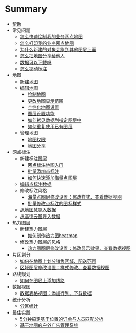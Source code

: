 # Summary

* [帮助](README.md)
* 常见问题
   * [怎么快速绘制我的业务网点地图](draw-map.md)
   * [怎么打印我的业务网点地图](print-map.md)
   * [为什么新建的对象会跑到其他图层上面](cur-layer.md)
   * [怎么把地图分享给他人](shared-map.md)
   * [数据可以下载吗](download-data.md)
   * [怎么挪动标注](move-mark.md)
* 地图
   * [新建地图](new-map.md)
   * [编辑地图](ditubianji.md)
       * [绘制地图](draw-a-map.md)
       * [更改地图显示范围](change-map.md)
       * [个性化地图设置](personalized-map.md)
       * [图层设置功能](layer-settings.md)
       * [如何拷贝数据到指定图层中](copy-data.md)
       * [如何重复使用已有图层](copy-layer.md)
   * 管理地图
       * [地图权限](map-permissions.md)
       * [地图分享](map-embed.md)
* 网点标注
   * 新建标注图层
       * [网点标注地图入门](map-entry.md)
       * [批量添加点标注](maker-batch.md)
       * [如何快速添加海量点图层](bigdata-layer.md)
   * [编辑点标注数据](mark-data.md)
   * 修改标注风格
       * [海量点图层修改设置：修改样式、查看数据视图](set-mass-layer.md)
       * [批量修改点标注的图标样式](batch-modify-maker.md)
   * [从地图慧导入数据](import-dituhui.md)
   * [从高德云图导入数据](import-amap.md)
* 热力图层
   * 新建热力图层
       * [如何制作热力图heatmap](create-heatmap.md)
   * 修改热力图层的风格
       * [热力图图层修改设置：修改显示效果、查看数据视图](heatmap-setting.md)
* 片区划分
   * [如何在地图上划分销售区域、配送范围](draw-region.md)
   * [区域图层修改设置：样式修改、查看数据视图](regionlayer-setting.md)
* 路线规划
   * [如何在图层上添加线路](add-line.md)
* 数据视图
   * [数据表格视图：添加行列、下载数据](data-tale-view.md)
* 统计分析
   * [分区统计](statistic-analysis.md)
* 最佳实践
   * [5分钟搞定基于位置的订单与人员匹配分析](geobi-heatmap.md)
   * [基于地图的户外广告管理系统](outdoors-ad.md)


